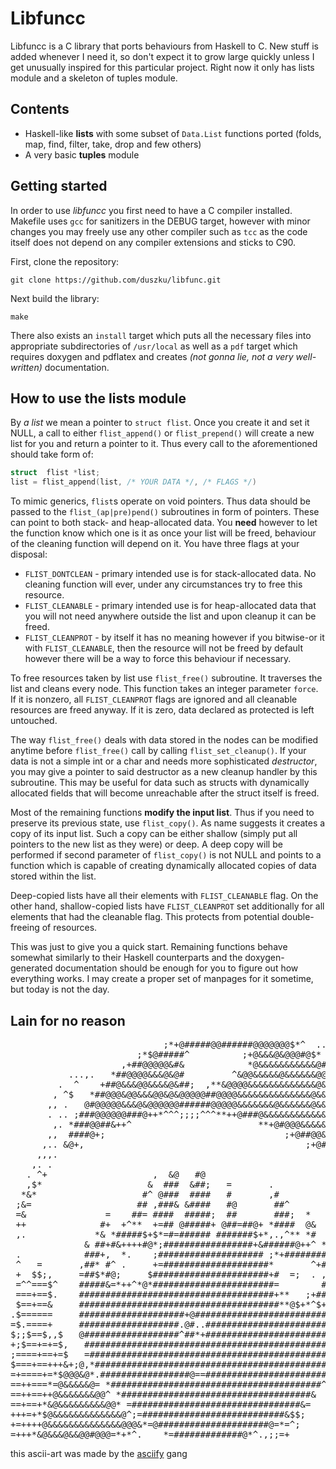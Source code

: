 # Libfuncc

Libfuncc is a C library that ports behaviours from Haskell to C. New stuff is
added whenever I need it, so don't expect it to grow large quickly unless I
get unusually inspired for this particular project. Right now it only has lists
module and a skeleton of tuples module.

## Contents

- Haskell-like **lists** with some subset of `Data.List` functions ported
(folds, map, find, filter, take, drop and few others)
- A very basic **tuples** module

## Getting started

In order to use _libfuncc_ you first need to have a C compiler installed.
Makefile uses `gcc` for sanitizers in the DEBUG target, however with minor
changes you may freely use any other compiler such as `tcc` as the code itself
does not depend on any compiler extensions and sticks to C90.

First, clone the repository:

```shell
git clone https://github.com/duszku/libfunc.git
```

Next build the library:

```shell
make
```

There also exists an `install` target which puts all the necessary files into
appropriate subdirectories of `/usr/local` as well as a `pdf` target which
requires doxygen and pdflatex and creates _(not gonna lie, not a very
well-written)_ documentation.

## How to use the lists module

By _a list_ we mean a pointer to `struct flist`. Once you create it and set it
NULL, a call to either `flist_append()` or `flist_prepend()` will create a new
list for you and return a pointer to it. Thus every call to the aforementioned
should take form of:

```c
struct  flist *list;
list = flist_append(list, /* YOUR DATA */, /* FLAGS */)
```

To mimic generics, `flist`s operate on void pointers. Thus data should be passed
to the `flist_(ap|pre)pend()` subroutines in form of pointers. These can point
to both stack- and heap-allocated data. You **need** however to let the function
know which one is it as once your list will be freed, behaviour of the cleaning
function will depend on it. You have three flags at your disposal:

- `FLIST_DONTCLEAN` - primary intended use is for stack-allocated data. No
cleaning function will ever, under any circumstances try to free this resource.
- `FLIST_CLEANABLE` - primary intended use is for heap-allocated data that you
will not need anywhere outside the list and upon cleanup it can be freed.
- `FLIST_CLEANPROT` - by itself it has no meaning however if you bitwise-or it
with `FLIST_CLEANABLE`, then the resource will not be freed by default however
there will be a way to force this behaviour if necessary.

To free resources taken by list use `flist_free()` subroutine. It traverses the
list and cleans every node. This function takes an integer parameter `force`. If
it is nonzero, all `FLIST_CLEANPROT` flags are ignored and all cleanable
resources are freed anyway. If it is zero, data declared as protected is left
untouched.

The way `flist_free()` deals with data stored in the nodes can be modified
anytime before `flist_free()` call by calling `flist_set_cleanup()`. If your
data is not a simple int or a char and needs more sophisticated _destructor_,
you may give a pointer to said destructor as a new cleanup handler by this
subroutine. This may be useful for data such as structs with dynamically
allocated fields that will become unreachable after the struct itself is freed.

Most of the remaining functions **modify the input list**. Thus if you need to
preserve its previous state, use `flist_copy()`. As name suggests it creates a
copy of its input list. Such a copy can be either shallow (simply put all
pointers to the new list as they were) or deep. A deep copy will be performed if
second parameter of `flist_copy()` is not NULL and points to a function which
is capable of creating dynamically allocated copies of data stored within the
list.

Deep-copied lists have all their elements with `FLIST_CLEANABLE` flag. On the
other hand, shallow-copied lists have `FLIST_CLEANPROT` set additionally for all
elements that had the cleanable flag. This protects from potential
double-freeing of resources.

This was just to give you a quick start. Remaining functions behave somewhat
similarly to their Haskell counterparts and the doxygen-generated documentation
should be enough for you to figure out how everything works. I may create a
proper set of manpages for it sometime, but today is not the day.

## Lain for no reason

<pre>
                             ;*+@#####@@######@@@@@@@$*^  ..,     .             
                        ;*$@#####^          ;+@&&&@&@@@#@$*        ,..          
                     ,+##@@@@@&#&            *@&&&&&&&&&&&@#=,  .......,.       
           ...,.   *##@@@@&&&@&@#         ^&@@&&&&&@&&&&&&@@@@@, ......,.,.     
         .  ^    +##@&&&@@&&&&@&##;  ,**&@@@@&&&&&&&&&&&&&@&&@@#*  ........,    
        , ^$   *##@@@&@@&&&@@&@&@@@@@##@@@@&&&&&&&&&&&&&&@&&&&&@#@  .........,  
       ,, .   @#@@@@@&&&@&@@@@@@######@@@@@&&&&&&&@&&&&&&@&&@&&&@#&  ........,,.
       . .. ;###@@@@@@###@++*^^^;;;;^^^**++@###@&&&&&&&&&&&&&&@&@@#, ...........
        ,. *###@@##&++^                        **+@#@@@&&&&&&&&&&@## ...........
       ,,  ####@+;                                  ;+@##@@&&&&&&@@#  ..........
      ,.. &@+,                                          ;+@#@&&&&&@#  ..........
     ,,,.                                                   *@#@@@@#  ..........
    ,. .                                                      .+###@ .........,.
   . ^+                    ,  &@   #@                            +#. ...........
   ,$*                    &  ###  &##;   =       .                  ............
  *&*                    #^ @###  ####   #       ,#                  .,.........
 ;&=                    ## ,###& &####   #@       ##^                  .........
 =&               =    ##= ####  #####;  ##       ###;  *               ........
 ++              #+  +^**  +=## @#####+ @##=##@+ *####  @&               .......
 ,.             *& *#####$+$*=#=###### #######$+*,.,^** *#                .,....
              & ##+#&++++#@*;#################+&######@++^ *+              ,....
 .            ###+,  *.    ;#################### ;*+########@*              ....
 ^   =       ,##* #^ .     +=####################*       ^+####,            ,...
 +  $$;,     =##$*#@;     $######################+#  =;  . ,.@#@ ^           ...
 =^^===$^    #####&=*++^*@*#######################=        #; =##            ...
 ===+==$.    #####################################+**   ;+##**+## ;;.         ..
 $==+==&     ######################################**@$+*^$+####    ^;;.,     ..
.$======     ####################+@#############################    ,*^        .
=$.====+     ###################.@#..##########################    .            
$;;$==$,,$   @##################^##*+#########################+          ==     
+;$==+=+=$,   ################################################         &&@*     
;====+==+=$   =##############################################;        $#+    ^^ 
$===+==+++&+;@,*#############################################         *,      $=
=+====+=*$@@@&@*.#################@==#######################.                 =+
==++===*=@&&&&&@= *########################################^           ;   ;=+=+
==++==++@&&&&&&&@@^ *####################################&           ,===^;===++
==+==+*&@&&&&&&&&&@@* =################################&=         *;^=+++==+++++
+++=+*$@&&&&&&&&&&&&&@^;=###########################&$$;        ;==$&&*+++=+++++
+=++++@&&&&&&&&&&&&&&@@@&*=@#####################@=*=^;       ^&@&&&&@=*++++++++
=+++*&@&&&@&&@@#@@@=*+*^.    *=#############@*^.,;;=+       *@@&&&&&&&@*++=+++++
</pre>

this ascii-art was made by the [asciify](https://github.com/duszku/asciify) gang
